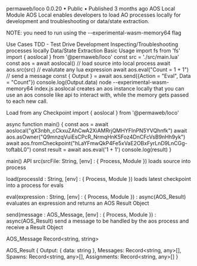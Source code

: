permaweb/loco
0.0.20 • Public • Published 3 months ago
AOS Local Module
AOS Local enables developers to load AO processes locally for development and troubleshooting or data/state extraction.

NOTE: you need to run using the --experimental-wasm-memory64 flag

Use Cases
TDD - Test Drive Development
Inspecting/Troubleshooting processes locally
Data/State Extraction
Basic Usage
import fs from 'fs'
import { aoslocal } from '@permaweb/loco'
const src = './src/main.lua'
const aos = await aoslocal()
// load source into local process
await aos.src(src)
// evalutate any lua expression
await aos.eval("Count = 1 + 1")
// send a message
const { Output } = await aos.send({Action = "Eval", Data = "Count"})
console.log(Output.data)
node --experimental-wasm-memory64 index.js
aoslocal creates an aos instance locally that you can use an aos console like api to interact with, while the memory gets passed to each new call.

Load from any Checkpoint
import { aoslocal } from '@permaweb/loco'

async function main() {
  const aos = await aoslocal("gX3nbh_cCkxuZAhCwA2XiAMRrjQMHYFInPN5YVQhnfk")
  await aos.asOwner("Q9mnzqVuiEsCPcR_NrmqHnK5Foz4DnCFcVsB9nHh9yk")
  await aos.fromCheckpoint("hLaYFmwQkP4Fe5xVaE2OBxFyrLnD9LnCGg-toftabL0")
  const result = await aos.eval('1 + 1')
  console.log(result)
}

main()
API
src(srcFile: String, [env] : { Process, Module })
loads source into process

load(processId : String, [env] : { Process, Module })
loads latest checkpoint into a process for evals

eval(expression : String, [env] : { Process, Module }) : async(AOS_Result)
evaluates an expression and returns an AOS Result Object

send(message : AOS_Message, [env] : { Process, Module }) : async(AOS_Result)
send a message to be handled by the aos process and receive a Result Object

AOS_Message
Record<string, string>

AOS_Result
{
  Output: {
    data: string
  },
  Messages: Record<string, any>[],
  Spawns: Record<string, any>[],
  Assignments: Record<string, any>[]
}
